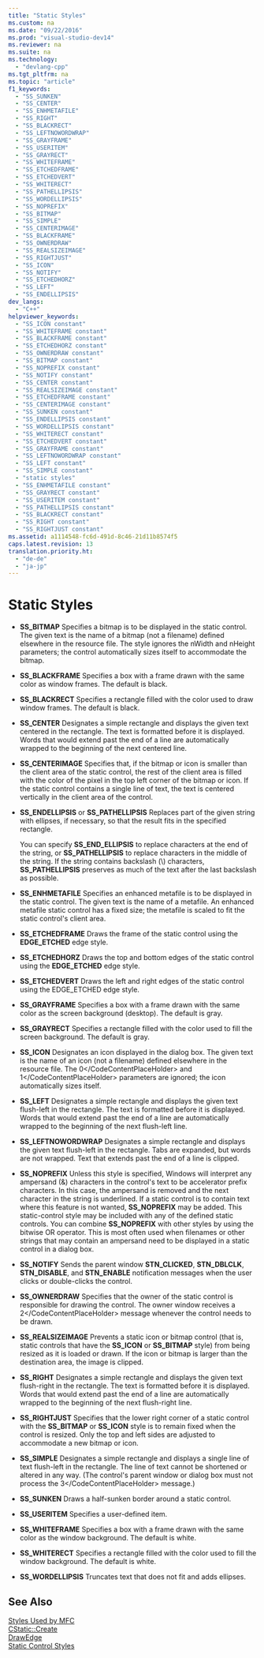 ```yaml
---
title: "Static Styles"
ms.custom: na
ms.date: "09/22/2016"
ms.prod: "visual-studio-dev14"
ms.reviewer: na
ms.suite: na
ms.technology: 
  - "devlang-cpp"
ms.tgt_pltfrm: na
ms.topic: "article"
f1_keywords: 
  - "SS_SUNKEN"
  - "SS_CENTER"
  - "SS_ENHMETAFILE"
  - "SS_RIGHT"
  - "SS_BLACKRECT"
  - "SS_LEFTNOWORDWRAP"
  - "SS_GRAYFRAME"
  - "SS_USERITEM"
  - "SS_GRAYRECT"
  - "SS_WHITEFRAME"
  - "SS_ETCHEDFRAME"
  - "SS_ETCHEDVERT"
  - "SS_WHITERECT"
  - "SS_PATHELLIPSIS"
  - "SS_WORDELLIPSIS"
  - "SS_NOPREFIX"
  - "SS_BITMAP"
  - "SS_SIMPLE"
  - "SS_CENTERIMAGE"
  - "SS_BLACKFRAME"
  - "SS_OWNERDRAW"
  - "SS_REALSIZEIMAGE"
  - "SS_RIGHTJUST"
  - "SS_ICON"
  - "SS_NOTIFY"
  - "SS_ETCHEDHORZ"
  - "SS_LEFT"
  - "SS_ENDELLIPSIS"
dev_langs: 
  - "C++"
helpviewer_keywords: 
  - "SS_ICON constant"
  - "SS_WHITEFRAME constant"
  - "SS_BLACKFRAME constant"
  - "SS_ETCHEDHORZ constant"
  - "SS_OWNERDRAW constant"
  - "SS_BITMAP constant"
  - "SS_NOPREFIX constant"
  - "SS_NOTIFY constant"
  - "SS_CENTER constant"
  - "SS_REALSIZEIMAGE constant"
  - "SS_ETCHEDFRAME constant"
  - "SS_CENTERIMAGE constant"
  - "SS_SUNKEN constant"
  - "SS_ENDELLIPSIS constant"
  - "SS_WORDELLIPSIS constant"
  - "SS_WHITERECT constant"
  - "SS_ETCHEDVERT constant"
  - "SS_GRAYFRAME constant"
  - "SS_LEFTNOWORDWRAP constant"
  - "SS_LEFT constant"
  - "SS_SIMPLE constant"
  - "static styles"
  - "SS_ENHMETAFILE constant"
  - "SS_GRAYRECT constant"
  - "SS_USERITEM constant"
  - "SS_PATHELLIPSIS constant"
  - "SS_BLACKRECT constant"
  - "SS_RIGHT constant"
  - "SS_RIGHTJUST constant"
ms.assetid: a1114548-fc6d-491d-8c46-21d11b8574f5
caps.latest.revision: 13
translation.priority.ht: 
  - "de-de"
  - "ja-jp"
---
```

# Static Styles
-   **SS_BITMAP** Specifies a bitmap is to be displayed in the static control. The given text is the name of a bitmap (not a filename) defined elsewhere in the resource file. The style ignores the nWidth and nHeight parameters; the control automatically sizes itself to accommodate the bitmap.  
  
-   **SS_BLACKFRAME** Specifies a box with a frame drawn with the same color as window frames. The default is black.  
  
-   **SS_BLACKRECT** Specifies a rectangle filled with the color used to draw window frames. The default is black.  
  
-   **SS_CENTER** Designates a simple rectangle and displays the given text centered in the rectangle. The text is formatted before it is displayed. Words that would extend past the end of a line are automatically wrapped to the beginning of the next centered line.  
  
-   **SS_CENTERIMAGE** Specifies that, if the bitmap or icon is smaller than the client area of the static control, the rest of the client area is filled with the color of the pixel in the top left corner of the bitmap or icon. If the static control contains a single line of text, the text is centered vertically in the client area of the control.  
  
-   **SS_ENDELLIPSIS** or **SS_PATHELLIPSIS** Replaces part of the given string with ellipses, if necessary, so that the result fits in the specified rectangle.  
  
     You can specify **SS_END_ELLIPSIS** to replace characters at the end of the string, or **SS_PATHELLIPSIS** to replace characters in the middle of the string. If the string contains backslash (\\) characters, **SS_PATHELLIPSIS** preserves as much of the text after the last backslash as possible.  
  
-   **SS_ENHMETAFILE** Specifies an enhanced metafile is to be displayed in the static control. The given text is the name of a metafile. An enhanced metafile static control has a fixed size; the metafile is scaled to fit the static control's client area.  
  
-   **SS_ETCHEDFRAME** Draws the frame of the static control using the **EDGE_ETCHED** edge style.  
  
-   **SS_ETCHEDHORZ** Draws the top and bottom edges of the static control using the **EDGE_ETCHED** edge style.  
  
-   **SS_ETCHEDVERT** Draws the left and right edges of the static control using the EDGE_ETCHED edge style.  
  
-   **SS_GRAYFRAME** Specifies a box with a frame drawn with the same color as the screen background (desktop). The default is gray.  
  
-   **SS_GRAYRECT** Specifies a rectangle filled with the color used to fill the screen background. The default is gray.  
  
-   **SS_ICON** Designates an icon displayed in the dialog box. The given text is the name of an icon (not a filename) defined elsewhere in the resource file. The <CodeContentPlaceHolder>0\</CodeContentPlaceHolder> and <CodeContentPlaceHolder>1\</CodeContentPlaceHolder> parameters are ignored; the icon automatically sizes itself.  
  
-   **SS_LEFT** Designates a simple rectangle and displays the given text flush-left in the rectangle. The text is formatted before it is displayed. Words that would extend past the end of a line are automatically wrapped to the beginning of the next flush-left line.  
  
-   **SS_LEFTNOWORDWRAP** Designates a simple rectangle and displays the given text flush-left in the rectangle. Tabs are expanded, but words are not wrapped. Text that extends past the end of a line is clipped.  
  
-   **SS_NOPREFIX** Unless this style is specified, Windows will interpret any ampersand (&) characters in the control's text to be accelerator prefix characters. In this case, the ampersand is removed and the next character in the string is underlined. If a static control is to contain text where this feature is not wanted, **SS_NOPREFIX** may be added. This static-control style may be included with any of the defined static controls. You can combine **SS_NOPREFIX** with other styles by using the bitwise OR operator. This is most often used when filenames or other strings that may contain an ampersand need to be displayed in a static control in a dialog box.  
  
-   **SS_NOTIFY** Sends the parent window **STN_CLICKED**, **STN_DBLCLK**, **STN_DISABLE**, and **STN_ENABLE** notification messages when the user clicks or double-clicks the control.  
  
-   **SS_OWNERDRAW** Specifies that the owner of the static control is responsible for drawing the control. The owner window receives a <CodeContentPlaceHolder>2\</CodeContentPlaceHolder> message whenever the control needs to be drawn.  
  
-   **SS_REALSIZEIMAGE** Prevents a static icon or bitmap control (that is, static controls that have the **SS_ICON** or **SS_BITMAP** style) from being resized as it is loaded or drawn. If the icon or bitmap is larger than the destination area, the image is clipped.  
  
-   **SS_RIGHT** Designates a simple rectangle and displays the given text flush-right in the rectangle. The text is formatted before it is displayed. Words that would extend past the end of a line are automatically wrapped to the beginning of the next flush-right line.  
  
-   **SS_RIGHTJUST** Specifies that the lower right corner of a static control with the **SS_BITMAP** or **SS_ICON** style is to remain fixed when the control is resized. Only the top and left sides are adjusted to accommodate a new bitmap or icon.  
  
-   **SS_SIMPLE** Designates a simple rectangle and displays a single line of text flush-left in the rectangle. The line of text cannot be shortened or altered in any way. (The control's parent window or dialog box must not process the <CodeContentPlaceHolder>3\</CodeContentPlaceHolder> message.)  
  
-   **SS_SUNKEN** Draws a half-sunken border around a static control.  
  
-   **SS_USERITEM** Specifies a user-defined item.  
  
-   **SS_WHITEFRAME** Specifies a box with a frame drawn with the same color as the window background. The default is white.  
  
-   **SS_WHITERECT** Specifies a rectangle filled with the color used to fill the window background. The default is white.  
  
-   **SS_WORDELLIPSIS** Truncates text that does not fit and adds ellipses.  
  
## See Also  
 [Styles Used by MFC](../vs140/styles-used-by-mfc.md)   
 [CStatic::Create](../vs140/cstatic--create.md)   
 [DrawEdge](http://msdn.microsoft.com/library/windows/desktop/dd162477)   
 [Static Control Styles](http://msdn.microsoft.com/library/windows/desktop/bb760773)